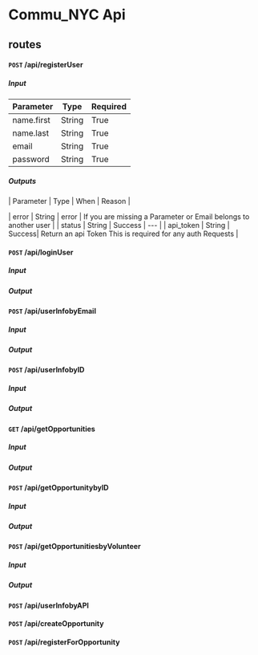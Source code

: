 # Commu_NYC Api

## routes


#### <code>POST</code> /api/registerUser
#####  Input
| Parameter | Type | Required|
|---|---|---|
| name.first | String | True|
| name.last | String | True|
| email | String | True|
| password | String | True|

#####  Outputs
| Parameter | Type | When | Reason |

| error | String | error | If you are missing a Parameter or Email belongs to another user |
| status | String | Success | --- |
| api_token | String | Success| Return an api Token This is required for any auth Requests |
#### <code>POST</code> /api/loginUser
#####  Input

#####  Output

#### <code>POST</code> /api/userInfobyEmail
#####  Input

#####  Output

#### <code>POST</code> /api/userInfobyID
#####  Input

#####  Output

#### <code>GET</code> /api/getOpportunities
#####  Input

#####  Output

#### <code>POST</code> /api/getOpportunitybyID
#####  Input

#####  Output

#### <code>POST</code> /api/getOpportunitiesbyVolunteer
#####  Input

#####  Output


#### <code>POST</code> /api/userInfobyAPI
#### <code>POST</code> /api/createOpportunity
#### <code>POST</code> /api/registerForOpportunity
